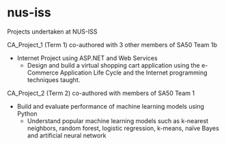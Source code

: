 # nus-iss
Projects undertaken at NUS-ISS

CA_Project_1 (Term 1) co-authored with 3 other members of SA50 Team 1b
- Internet Project using ASP.NET and Web Services
  - Design and build a virtual shopping cart application using the e-Commerce Application Life Cycle and the Internet programming techniques taught.


CA_Project_2 (Term 2) co-authored with members of SA50 Team 1
- Build and evaluate performance of machine learning models using Python
  - Understand popular machine learning models such as k-nearest neighbors, random forest, logistic regression, k-means, naïve Bayes and       artificial neural network
